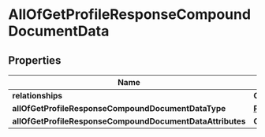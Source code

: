 # AllOfGetProfileResponseCompoundDocumentData

## Properties
Name | Type | Description | Notes
------------ | ------------- | ------------- | -------------
**relationships** | **Object** |  |  [optional]
**allOfGetProfileResponseCompoundDocumentDataType** | [**ProfileEnum**](ProfileEnum.md) |  |  [optional]
**allOfGetProfileResponseCompoundDocumentDataAttributes** | **Object** |  |  [optional]
